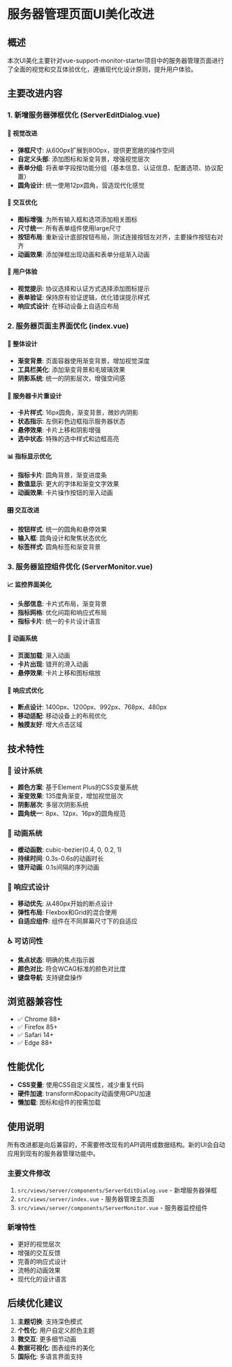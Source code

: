 # 服务器管理页面UI美化改进

## 概述

本次UI美化主要针对vue-support-monitor-starter项目中的服务器管理页面进行了全面的视觉和交互体验优化，遵循现代化设计原则，提升用户体验。

## 主要改进内容

### 1. 新增服务器弹框优化 (ServerEditDialog.vue)

#### 🎨 视觉改进
- **弹框尺寸**: 从600px扩展到800px，提供更宽敞的操作空间
- **自定义头部**: 添加图标和渐变背景，增强视觉层次
- **表单分组**: 将表单字段按功能分组（基本信息、认证信息、配置选项、协议配置）
- **圆角设计**: 统一使用12px圆角，营造现代化感觉

#### 🔧 交互优化
- **图标增强**: 为所有输入框和选项添加相关图标
- **尺寸统一**: 所有表单组件使用large尺寸
- **按钮布局**: 重新设计底部按钮布局，测试连接按钮左对齐，主要操作按钮右对齐
- **动画效果**: 添加弹框出现动画和表单分组渐入动画

#### 🎯 用户体验
- **视觉提示**: 协议选择和认证方式选择添加图标提示
- **表单验证**: 保持原有验证逻辑，优化错误提示样式
- **响应式设计**: 在移动设备上自适应布局

### 2. 服务器页面主界面优化 (index.vue)

#### 🌈 整体设计
- **渐变背景**: 页面容器使用渐变背景，增加视觉深度
- **工具栏美化**: 添加渐变背景和毛玻璃效果
- **阴影系统**: 统一的阴影层次，增强空间感

#### 📱 服务器卡片重设计
- **卡片样式**: 16px圆角，渐变背景，微妙内阴影
- **状态指示**: 左侧彩色边框指示服务器状态
- **悬停效果**: 卡片上移和阴影增强
- **选中状态**: 特殊的选中样式和边框高亮

#### 📊 指标显示优化
- **指标卡片**: 圆角背景，渐变进度条
- **数值显示**: 更大的字体和渐变文字效果
- **动画效果**: 卡片操作按钮的渐入动画

#### 🎛️ 交互改进
- **按钮样式**: 统一的圆角和悬停效果
- **输入框**: 圆角设计和聚焦状态优化
- **标签样式**: 圆角标签和渐变背景

### 3. 服务器监控组件优化 (ServerMonitor.vue)

#### 📈 监控界面美化
- **头部信息**: 卡片式布局，渐变背景
- **指标网格**: 优化间距和响应式布局
- **指标卡片**: 统一的卡片设计语言

#### 🔄 动画系统
- **页面加载**: 渐入动画
- **卡片出现**: 错开的滑入动画
- **悬停效果**: 卡片上移和图标缩放

#### 📱 响应式优化
- **断点设计**: 1400px、1200px、992px、768px、480px
- **移动适配**: 移动设备上的布局优化
- **触摸友好**: 增大点击区域

## 技术特性

### 🎨 设计系统
- **颜色方案**: 基于Element Plus的CSS变量系统
- **渐变效果**: 135度角渐变，增加视觉层次
- **阴影层次**: 多层次阴影系统
- **圆角统一**: 8px、12px、16px的圆角规范

### 🔄 动画系统
- **缓动函数**: cubic-bezier(0.4, 0, 0.2, 1)
- **持续时间**: 0.3s-0.6s的动画时长
- **错开动画**: 0.1s间隔的序列动画

### 📱 响应式设计
- **移动优先**: 从480px开始的断点设计
- **弹性布局**: Flexbox和Grid的混合使用
- **自适应组件**: 组件在不同屏幕尺寸下的自适应

### ♿ 可访问性
- **焦点状态**: 明确的焦点指示器
- **颜色对比**: 符合WCAG标准的颜色对比度
- **键盘导航**: 支持键盘操作

## 浏览器兼容性

- ✅ Chrome 88+
- ✅ Firefox 85+
- ✅ Safari 14+
- ✅ Edge 88+

## 性能优化

- **CSS变量**: 使用CSS自定义属性，减少重复代码
- **硬件加速**: transform和opacity动画使用GPU加速
- **懒加载**: 图标和组件的按需加载

## 使用说明

所有改进都是向后兼容的，不需要修改现有的API调用或数据结构。新的UI会自动应用到现有的服务器管理功能中。

### 主要文件修改
1. `src/views/server/components/ServerEditDialog.vue` - 新增服务器弹框
2. `src/views/server/index.vue` - 服务器管理主页面
3. `src/views/server/components/ServerMonitor.vue` - 服务器监控组件

### 新增特性
- 更好的视觉层次
- 增强的交互反馈
- 完善的响应式设计
- 流畅的动画效果
- 现代化的设计语言

## 后续优化建议

1. **主题切换**: 支持深色模式
2. **个性化**: 用户自定义颜色主题
3. **微交互**: 更多细节动画
4. **数据可视化**: 图表组件的美化
5. **国际化**: 多语言界面支持
